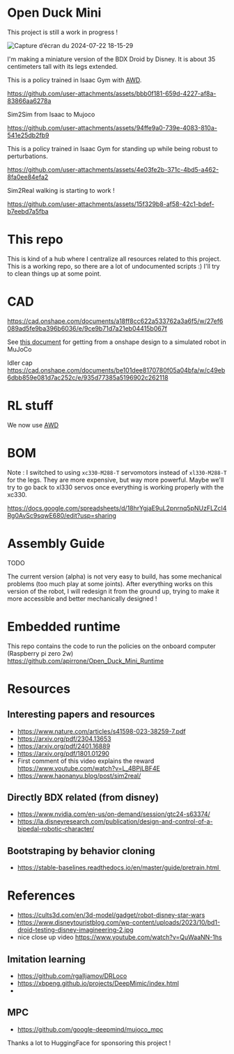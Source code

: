 # Open Duck Mini

This project is still a work in progress !

![Capture d’écran du 2024-07-22 18-15-29](https://github.com/user-attachments/assets/41876cb7-b4f2-4c68-8ef9-f92f2eb45044)

I'm making a miniature version of the BDX Droid by Disney. It is about 35 centimeters tall with its legs extended.

This is a policy trained in Isaac Gym with [AWD](https://github.com/rimim/AWD).

https://github.com/user-attachments/assets/bbb0f181-659d-4227-af8a-83866aa6278a

Sim2Sim from Isaac to Mujoco

https://github.com/user-attachments/assets/94ffe9a0-739e-4083-810a-541e25db2fb9

This is a policy trained in Isaac Gym for standing up while being robust to perturbations.

https://github.com/user-attachments/assets/4e03fe2b-371c-4bd5-a462-8fa0ee84efa2

Sim2Real walking is starting to work !

https://github.com/user-attachments/assets/15f329b8-af58-42c1-bdef-b7eebd7a5fba




# This repo

This is kind of a hub where I centralize all resources related to this project. This is a working repo, so there are a lot of undocumented scripts :) I'll try to clean things up at some point.

# CAD

https://cad.onshape.com/documents/a18ff8cc622a533762a3a6f5/w/27ef6089ad5fe9ba396b6036/e/9ce9b71d7a21eb04415b067f

See [this document](docs/prepare_robot.md) for getting from a onshape design to a simulated robot in MuJoCo

Idler cap https://cad.onshape.com/documents/be101dee8170780f05a04bfa/w/c49eb6dbb859e081d7ac252c/e/935d77385a5196902c262118

# RL stuff

We now use [AWD](https://github.com/rimim/AWD)

# BOM

Note : I switched to using `xc330-M288-T` servomotors instead of `xl330-M288-T` for the legs. They are more expensive, but way more powerful. Maybe we'll try to go back to xl330 servos once everything is working properly with the xc330.

https://docs.google.com/spreadsheets/d/18hrYgjaE9uL2pnrnq5pNUzFLZcI4Rg0AvSc9sqwE680/edit?usp=sharing

# Assembly Guide

TODO

The current version (alpha) is not very easy to build, has some mechanical problems (too much play at some joints). After everything works on this version of the robot, I will redesign it from the ground up, trying to make it more accessible and better mechanically designed !


# Embedded runtime

This repo contains the code to run the policies on the onboard computer (Raspberry pi zero 2w) https://github.com/apirrone/Open_Duck_Mini_Runtime

# Resources

## Interesting papers and resources
- https://www.nature.com/articles/s41598-023-38259-7.pdf
- https://arxiv.org/pdf/2304.13653
- https://arxiv.org/pdf/2401.16889
- https://arxiv.org/pdf/1801.01290
- First comment of this video explains the reward https://www.youtube.com/watch?v=L_4BPjLBF4E
- https://www.haonanyu.blog/post/sim2real/

## Directly BDX related (from disney)
- https://www.nvidia.com/en-us/on-demand/session/gtc24-s63374/
- https://la.disneyresearch.com/publication/design-and-control-of-a-bipedal-robotic-character/


## Bootstraping by behavior cloning
- https://stable-baselines.readthedocs.io/en/master/guide/pretrain.html 

# References
- https://cults3d.com/en/3d-model/gadget/robot-disney-star-wars
- https://www.disneytouristblog.com/wp-content/uploads/2023/10/bd1-droid-testing-disney-imagineering-2.jpg
- nice close up video https://www.youtube.com/watch?v=QuWaaNN-1hs

## Imitation learning
- https://github.com/rgalljamov/DRLoco
- https://xbpeng.github.io/projects/DeepMimic/index.html
-
## MPC
- https://github.com/google-deepmind/mujoco_mpc


Thanks a lot to HuggingFace for sponsoring this project !
